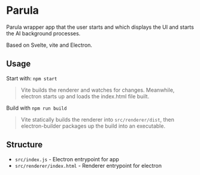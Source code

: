 # Parula

Parula wrapper app that the user starts and which displays the UI and starts the AI background processes.

Based on Svelte, vite and Electron.

## Usage

Start with: `npm start`

> Vite builds the renderer and watches for changes. Meanwhile, electron starts up and loads the index.html file built.

Build with `npm run build`

> Vite statically builds the renderer into `src/renderer/dist`, then electron-builder packages up the build into an executable.

## Structure

* `src/index.js` - Electron entrypoint for app
* `src/renderer/index.html` - Renderer entrypoint for electron
